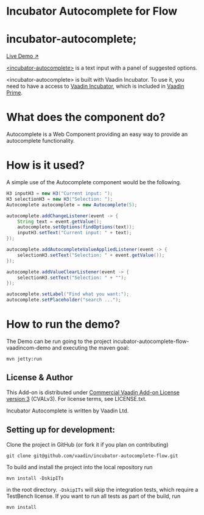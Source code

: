 # Incubator Autocomplete for Flow

# incubator-autocomplete;

[Live Demo ↗](https://incubator.app.fi/incubator-autocomplete-demo/index.html)

[&lt;incubator-autocomplete&gt;](https://vaadin.com/components/incubator-autocomplete) is a text input with a panel of suggested options.

&lt;incubator-autocomplete&gt; is built with Vaadin Incubator. To use it, you need to have a access to [Vaadin Incubator](https://vaadin.com/support#incubator), which is included in [Vaadin Prime](https://vaadin.com/pricing).


# What does the component do?

Autocomplete is a Web Component providing an easy way to provide an autocomplete functionality.

# How is it used?

A simple use of the Autocomplete component would be the following.
```java
H3 inputH3 = new H3("Current input: ");
H3 selectionH3 = new H3("Selection: ");
Autocomplete autocomplete = new Autocomplete(5);

autocomplete.addChangeListener(event -> {
    String text = event.getValue();
    autocomplete.setOptions(findOptions(text));
    inputH3.setText("Current input: " + text);
});

autocomplete.addAutocompleteValueAppliedListener(event -> {
    selectionH3.setText("Selection: " + event.getValue());
});

autocomplete.addValueClearListener(event -> {
    selectionH3.setText("Selection: " + "");
});

autocomplete.setLabel("Find what you want:");
autocomplete.setPlaceholder("search ...");
```



# How to run the demo?

The Demo can be run going to the project incubator-autocomplete-flow-vaadincom-demo and executing the maven goal:

```mvn jetty:run```


## License & Author

This Add-on is distributed under [Commercial Vaadin Add-on License version 3](http://vaadin.com/license/cval-3) (CVALv3). For license terms, see LICENSE.txt.

Incubator Autocomplete is written by Vaadin Ltd.


## Setting up for development:

Clone the project in GitHub (or fork it if you plan on contributing)

```
git clone git@github.com/vaadin/incubator-autocomplete-flow.git
```

To build and install the project into the local repository run 

```mvn install -DskipITs```

in the root directory. `-DskipITs` will skip the integration tests, which require a TestBench license. If you want to run all tests as part of the build, run

```mvn install```